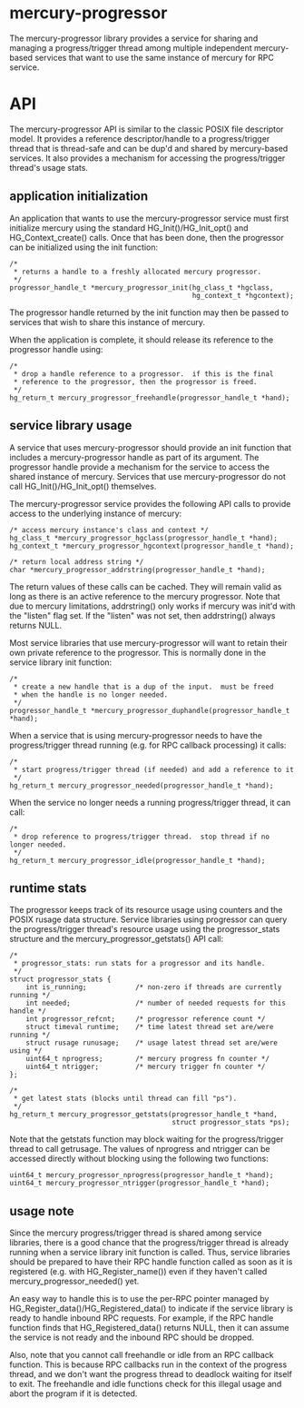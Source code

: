# mercury-progressor

The mercury-progressor library provides a service for sharing and
managing a progress/trigger thread among multiple independent mercury-based
services that want to use the same instance of mercury for RPC service.

# API

The mercury-progressor API is similar to the classic POSIX file
descriptor model.  It provides a reference descriptor/handle to a
progress/trigger thread that is thread-safe and can be dup'd and
shared by mercury-based services.   It also provides a mechanism
for accessing the progress/trigger thread's usage stats.

## application initialization

An application that wants to use the mercury-progressor service
must first initialize mercury using the standard HG_Init()/HG_Init_opt()
and HG_Context_create() calls.   Once that has been done, then
the progressor can be initialized using the init function:

```
/*
 * returns a handle to a freshly allocated mercury progressor.
 */
progressor_handle_t *mercury_progressor_init(hg_class_t *hgclass,
                                             hg_context_t *hgcontext);
```

The progressor handle returned by the init function may then
be passed to services that wish to share this instance of mercury.

When the application is complete, it should release its reference
to the progressor handle using:

```
/*
 * drop a handle reference to a progressor.  if this is the final
 * reference to the progressor, then the progressor is freed.
 */
hg_return_t mercury_progressor_freehandle(progressor_handle_t *hand);
```

## service library usage

A service that uses mercury-progressor should provide an init function
that includes a mercury-progressor handle as part of its argument.
The progressor handle provide a mechanism for the service to access
the shared instance of mercury.  Services that use mercury-progressor
do not call HG_Init()/HG_Init_opt() themselves.

The mercury-progressor service provides the following API calls to
provide access to the underlying instance of mercury:

```
/* access mercury instance's class and context */
hg_class_t *mercury_progressor_hgclass(progressor_handle_t *hand);
hg_context_t *mercury_progressor_hgcontext(progressor_handle_t *hand);

/* return local address string */
char *mercury_progressor_addrstring(progressor_handle_t *hand);
```

The return values of these calls can be cached.   They will remain
valid as long as there is an active reference to the mercury progressor.
Note that due to mercury limitations, addrstring() only works if mercury
was init'd with the "listen" flag set.   If the "listen" was not
set, then addrstring() always returns NULL.

Most service libraries that use mercury-progressor will want to
retain their own private reference to the progressor.  This is
normally done in the service library init function:

```
/*
 * create a new handle that is a dup of the input.  must be freed
 * when the handle is no longer needed.
 */
progressor_handle_t *mercury_progressor_duphandle(progressor_handle_t *hand);
```

When a service that is using mercury-progressor needs to have the
progress/trigger thread running (e.g. for RPC callback processing)
it calls:

```
/*
 * start progress/trigger thread (if needed) and add a reference to it
 */
hg_return_t mercury_progressor_needed(progressor_handle_t *hand);
```

When the service no longer needs a running progress/trigger thread,
it can call:

```
/*
 * drop reference to progress/trigger thread.  stop thread if no longer needed.
 */
hg_return_t mercury_progressor_idle(progressor_handle_t *hand);
```

## runtime stats

The progressor keeps track of its resource usage using counters and
the POSIX rusage data structure.   Service libraries using progressor
can query the progress/trigger thread's resource usage using the
progressor_stats structure and the mercury_progressor_getstats()
API call:

```
/*
 * progressor_stats: run stats for a progressor and its handle.
 */
struct progressor_stats {
    int is_running;            /* non-zero if threads are currently running */
    int needed;                /* number of needed requests for this handle */
    int progressor_refcnt;     /* progressor reference count */
    struct timeval runtime;    /* time latest thread set are/were running */
    struct rusage runusage;    /* usage latest thread set are/were using */
    uint64_t nprogress;        /* mercury progress fn counter */
    uint64_t ntrigger;         /* mercury trigger fn counter */
};

/*
 * get latest stats (blocks until thread can fill "ps").
 */
hg_return_t mercury_progressor_getstats(progressor_handle_t *hand,
                                        struct progressor_stats *ps);
```

Note that the getstats function may block waiting for the progress/trigger
thread to call getrusage.   The values of nprogress and ntrigger can
be accessed directly without blocking using the following two functions:

```
uint64_t mercury_progressor_nprogress(progressor_handle_t *hand);
uint64_t mercury_progressor_ntrigger(progressor_handle_t *hand);
```

## usage note

Since the mercury progress/trigger thread is shared among service
libraries, there is a good chance that the progress/trigger thread
is already running when a service library init function is called.
Thus, service libraries should be prepared to have their RPC handle
function called as soon as it is registered (e.g. with HG_Register_name())
even if they haven't called mercury_progressor_needed() yet.

An easy way to handle this is to use the per-RPC pointer managed by
HG_Register_data()/HG_Registered_data() to indicate if the service
library is ready to handle inbound RPC requests.  For example, if
the RPC handle function finds that HG_Registered_data() returns NULL,
then it can assume the service is not ready and the inbound RPC
should be dropped.

Also, note that you cannot call freehandle or idle from an RPC callback
function.  This is because RPC callbacks run in the context of the
progress thread, and we don't want the progress thread to deadlock
waiting for itself to exit.  The freehandle and idle functions check
for this illegal usage and abort the program if it is detected.
